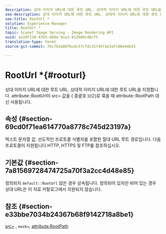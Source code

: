 ```yaml
---
description: 상대 이미지 URL에 대한 루트 URL. 상대적 이미지 URL에 대한 루트 URL을 지정합니다. src= 값을 { 중괄호 }(으)로 묶으면 RootPath 속성 대신 RootUrl이 사용됩니다.
seo-description: 상대 이미지 URL에 대한 루트 URL. 상대적 이미지 URL에 대한 루트 URL을 지정합니다. src= 값을 { 중괄호 }(으)로 묶으면 RootPath 속성 대신 RootUrl이 사용됩니다.
seo-title: RootUrl *
solution: Experience Manager
title: RootUrl *
topic: Scene7 Image Serving - Image Rendering API
uuid: aa10f210-4765-4b0e-9ce1-812b00cd8cf5
translation-type: tm+mt
source-git-commit: 7bc7b3a86fbcdc57cfdc31745fae3afc06e44b15

---
```



# RootUrl *{#rooturl}

상대 이미지 URL에 대한 루트 URL. 상대적 이미지 URL에 대한 루트 URL을 지정합니다. attribute::RootUrl이 src= 값을 { 중괄호 }(으)로 묶을 때 attribute::RootPath 대신 사용됩니다.

## 속성 {#section-69cd0f71ea614770a8778c745d23197a}

텍스트 문자열 값. 선도적인 프로토콜 식별자를 포함한 절대 URL 루트 경로입니다. 다음 프로토콜이 지원됩니다.HTTP, HTTPS 및 FTP를 참조하십시오.

## 기본값 {#section-7a81569728474725a70f3a2cc4d48e85}

정의되지 `default::RootUrl` 않은 경우 상속됩니다. 정의되어 있지만 비어 있는 경우 상대 URL은 이 자료 카탈로그에서 지원되지 않습니다.

## 참조 {#section-e33bbe7034b24367b68f9142718a8be1}

[src=](../../../../../ir-api/http-protocol/image-rendering-api-ref/c-ir-http-protocol-ref/c-ir-http-protocol-command-reference/r-ir-src.md#reference-62c98abad22149d68d405ed6aaff8272) , `mask=`, [attribute:RootPath](../../../../../ir-api/material-cat/image-rendering-api-ref/c-ir-material-catalog/c-ir-attributes-reference/r-ir-rootpath.md#reference-a4d7c96b62e14fcbad1740c702f160f3)
